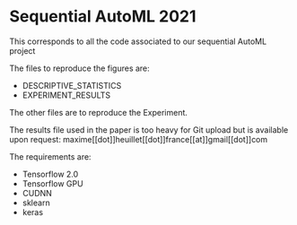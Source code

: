 # Sequential AutoML 2021

This corresponds to all the code associated to our sequential AutoML project 

The files to reproduce the figures are:
- DESCRIPTIVE_STATISTICS
- EXPERIMENT_RESULTS

The other files are to reproduce the Experiment.

The results file used in the paper is too heavy for Git upload but is available upon request: maxime[[dot]]heuillet[[dot]]france[[at]]gmail[[dot]]com

The requirements are:
- Tensorflow 2.0
- Tensorflow GPU
- CUDNN
- sklearn
- keras
